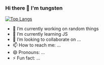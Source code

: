 ### Hi there 👋 I'm tungsten

[![Top Langs](https://github-readme-stats.vercel.app/api/top-langs/?username=SpyderThingy)](https://github.com/anuraghazra/github-readme-stats)

- 🔭 I’m currently working on random things
- 🌱 I’m currently learning JS
- 👯 I’m looking to collaborate on ...
- 📫 How to reach me: ...
- 😄 Pronouns: ...
- ⚡ Fun fact: ...
